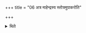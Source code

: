 +++
title = "06 अत्र माहेन्द्रस्य स्तोत्रमुपाकरोति"

+++

<details><summary>थिते</summary>

अत्र माहेन्द्रस्य स्तोत्रमुपाकरोति ६
</details>

